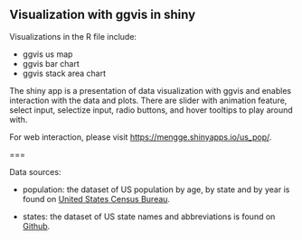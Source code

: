 ## Visualization with ggvis in shiny 

Visualizations in the R file include:
* ggvis us map
* ggvis bar chart
* ggvis stack area chart

The shiny app is a presentation of data visualization with ggvis and enables interaction with the data and plots. There are slider with animation feature, select input, selectize input, radio buttons, and hover tooltips to play around with. 

For web interaction, please visit https://mengge.shinyapps.io/us_pop/.

===

Data sources:

* population: the dataset of US population by age, by state and by year is found on [United States Census Bureau](https://www.census.gov/population/projections/data/state/projectionsagesex.html).

* states: the dataset of US state names and abbreviations is found on [Github](https://github.com/jasonong/List-of-US-States/blob/master/states.csv).
